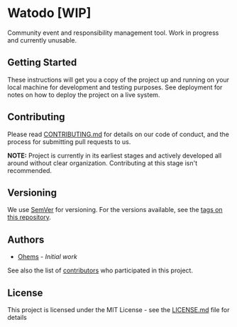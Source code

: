 # Watodo [WIP]

Community event and responsibility management tool. Work in progress and currently unusable.

## Getting Started

These instructions will get you a copy of the project up and running on your local machine for development and testing purposes. See deployment for notes on how to deploy the project on a live system.

## Contributing

Please read [CONTRIBUTING.md](CONTRIBUTING.md) for details on our code of conduct, and the process for submitting pull requests to us.

**NOTE:** Project is currently in its earliest stages and actively developed all around without clear organization. Contributing at this stage isn't recommended.

## Versioning

We use [SemVer](http://semver.org/) for versioning. For the versions available, see the [tags on this repository](https://github.com/Ohems/mlc/releases).

## Authors

* [Ohems](https://github.com/Ohems) - *Initial work*

See also the list of [contributors](https://github.com/Ohems/mlc/graphs/contributors) who participated in this project.

## License

This project is licensed under the MIT License - see the [LICENSE.md](LICENSE.md) file for details
